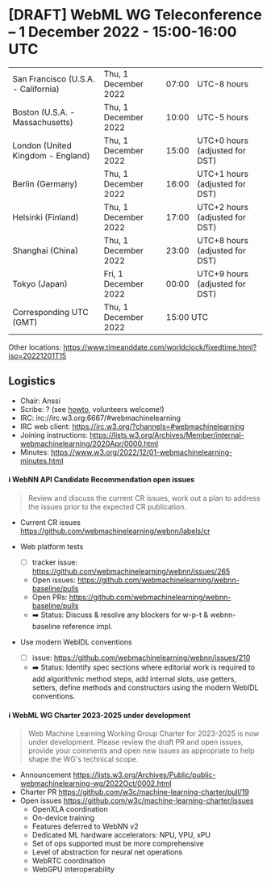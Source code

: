# [DRAFT] WebML WG Teleconference – 1 December 2022 - 15:00-16:00 UTC

<table>
<tr><td> San Francisco (U.S.A. - California) <td> Thu, 1 December 2022 <td> 07:00 <td> UTC-8 hours
<tr><td> Boston (U.S.A. - Massachusetts) <td> Thu, 1 December 2022 <td> 10:00 <td> UTC-5 hours
<tr><td> London (United Kingdom - England) <td> Thu, 1 December 2022 <td> 15:00 <td> UTC+0 hours (adjusted for DST)
<tr><td> Berlin (Germany) <td> Thu, 1 December 2022 <td> 16:00 <td> UTC+1 hours (adjusted for DST)
<tr><td> Helsinki (Finland) <td> Thu, 1 December 2022 <td> 17:00 <td> UTC+2 hours (adjusted for DST)
<tr><td> Shanghai (China) <td> Thu, 1 December 2022 <td> 23:00 <td> UTC+8 hours (adjusted for DST)
<tr><td> Tokyo (Japan) <td> Fri, 1 December 2022 <td> 00:00 <td> UTC+9 hours (adjusted for DST)
<tr><td> Corresponding UTC (GMT) <td> Thu, 1 December 2022 <td colspan=2> 15:00 UTC
</table>

Other locations: https://www.timeanddate.com/worldclock/fixedtime.html?iso=20221201T15

  </details>

## Logistics

* Chair: Anssi
* Scribe: ? (see [howto](https://github.com/webmachinelearning/meetings/blob/main/scribe-howto.md), volunteers welcome!)
* IRC: irc://irc.w3.org:6667/#webmachinelearning
* IRC web client: https://irc.w3.org/?channels=#webmachinelearning
* Joining instructions: https://lists.w3.org/Archives/Member/internal-webmachinelearning/2020Apr/0000.html
* Minutes: https://www.w3.org/2022/12/01-webmachinelearning-minutes.html


#### ℹ️ WebNN API Candidate Recommendation open issues

>Review and discuss the current CR issues, work out a plan to address the issues prior to the expected CR publication.

- Current CR issues https://github.com/webmachinelearning/webnn/labels/cr

- Web platform tests
  - [ ] tracker issue: https://github.com/webmachinelearning/webnn/issues/265
  - Open issues: https://github.com/webmachinelearning/webnn-baseline/pulls
  - Open PRs: https://github.com/webmachinelearning/webnn-baseline/pulls
  - ➡️ Status: Discuss & resolve any blockers for w-p-t & webnn-baseline reference impl.

- Use modern WebIDL conventions
  - [ ] issue: https://github.com/webmachinelearning/webnn/issues/210
  - ➡️ Status: Identify spec sections where editorial work is required to add algorithmic method steps, add internal slots, use getters, setters, define methods and constructors using the modern WebIDL conventions.


#### ℹ️ WebML WG Charter 2023-2025 under development

>Web Machine Learning Working Group Charter for 2023-2025 is now under development. Please review the draft PR and open issues, provide your comments and open new issues as appropriate to help shape the WG's technical scope. 

- Announcement https://lists.w3.org/Archives/Public/public-webmachinelearning-wg/2022Oct/0002.html
- Charter PR https://github.com/w3c/machine-learning-charter/pull/19
- Open issues https://github.com/w3c/machine-learning-charter/issues
  - OpenXLA coordination
  - On-device training
  - Features deferred to WebNN v2
  - Dedicated ML hardware accelerators: NPU, VPU, xPU
  - Set of ops supported must be more comprehensive
  - Level of abstraction for neural net operations
  - WebRTC coordination
  - WebGPU interoperability
